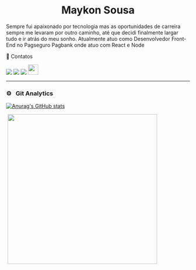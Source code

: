 
<h1 align="center">Maykon Sousa</h1>

Sempre fui apaixonado por tecnologia mas as oportunidades de carreira sempre me levaram por outro caminho, até que decidi finalmente largar tudo e ir atrás do meu sonho. Atualmente atuo como Desenvolvedor Front-End no Pagseguro Pagbank onde atuo com React e Node

🤝 Contatos

[<img src="https://img.shields.io/badge/linkedin-%230077B5.svg?&style=for-the-badge&logo=linkedin&logoColor=white" />](https://www.linkedin.com/in/maykonsousa)
[<img src=" https://img.shields.io/badge/GitHub-100000?style=for-the-badge&logo=github&logoColor=white" />](https://gthub.com/maykonsousapb)
[<img src="https://img.shields.io/badge/WhatsApp-25D366?style=for-the-badge&logo=whatsapp&logoColor=white"/>](http://wa.me/5561992943297)
[<img src="https://img.shields.io/website-up-down-green-red/http/shields.io.svg" height="28" />](http://maykonsousa.github.io)
<hr>


### ⚙️ &nbsp; Git Analytics
[![Anurag's GitHub stats](https://github-readme-stats.vercel.app/api?username=maykonsousa&theme=dark)](https://github.com/anuraghazra/github-readme-stats)
<p>&nbsp;<img align="center" src="https://github-readme-stats.vercel.app/api/top-langs/?username=maykonsousapb&theme=dark&layout=compact" width="410" /></p>

